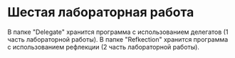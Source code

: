 # Шестая лабораторная работа
В папке "Delegate" хранится программа с использованием делегатов (1 часть лабораторной работы).
В папке "Refkection" хранится программа с использованием рефлекции (2 часть лабораторной работы).